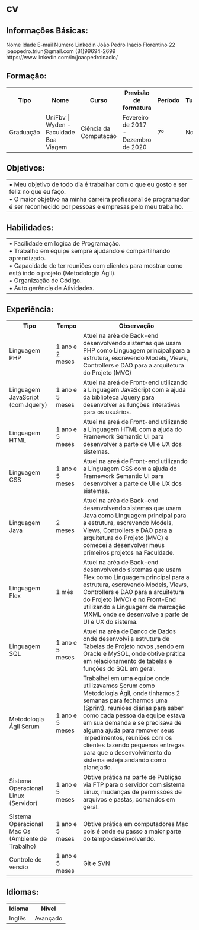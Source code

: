 # cv

Informações Básicas:
-------------------
<tr>
   <th> 
	Nome
   </th>
   <th> 
	Idade
   </th>
   <th> 
	E-mail
   </th>
   <th> 
	Número
   </th>
   <th> 
	Linkedin
   </th>
</tr>

<tr>
   <td>
	João Pedro Inácio Florentino
   </td>
   <td>
	22
   </td>
   <td>
	joaopedro.triun@gmail.com
   </td>
   <td>
	(81)99694-2699
   </td>
   <td>
	https://www.linkedin.com/in/joaopedroinacio/
   </td>
</tr>

</table>

<table>

Formação:
-------------------
<tr>
   <th> 
	Tipo
   </th>
   <th> 
	Nome
   </th>
   <th> 
	Curso
   </th>
   <th> 
	Previsão de formatura
   </th>
   <th> 
	Período
   </th>
   <th> 
	Turno
   </th>
</tr>

<tr>
   <td>
	Graduação
   </td>
   <td>
	UniFbv | Wyden - Faculdade Boa Viagem
   </td>
   <td>
	Ciência da Computação
   </td>
   <td>
	Fevereiro de 2017 - Dezembro de 2020
   </td>
   <td>
	7º
   </td>
   <td>
	Noite
   </td>
</tr>

</table>

<table>

Objetivos:
-------------------
<tr>
   <td>
   • Meu objetivo de todo dia é trabalhar com o que eu gosto e ser feliz no que eu faço. <br>
   • O maior objetivo na minha carreira profissonal de programador é ser reconhecido por pessoas e empresas pelo meu trabalho.
   </td>
</tr>

</table>

<table>

Habilidades:
-------------------
<tr>
   <td>
   • Facilidade em logica de Programação. <br>
   • Trabalho em equipe sempre ajudando e compartilhando aprendizado. <br>
   • Capacidade de ter reuniões com clientes para mostrar como está indo o projeto (Metodologia Ágil). <br>
   • Organização de Código. <br>
   • Auto gerência de Atividades.
   </td>
</tr>

</table>

<table>

Experiência:
-------------------
<tr>
   <th> 
	Tipo
   </th>
   <th> 
	Tempo
   </th>
   <th> 
	Observação
   </th>
</tr>

<tr>
   <td>
	Linguagem PHP
   </td>
   <td>
	1 ano e 2 meses
   </td>
   <td>
	Atuei na aréa de Back-end desenvolvendo sistemas que usam PHP como Linguagem principal para a estrutura, escrevendo Models, 		Views, Controllers e DAO para a arquitetura do Projeto (MVC)
   </td>
</tr>

<tr>
   <td>
	Linguagem JavaScript (com Jquery)
   </td>
   <td>
	1 ano e 5 meses
   </td>
   <td>
	Atuei na areá de Front-end utilizando a Linguagem JavaScript com a ajuda da biblioteca Jquery para desenvolver as funções 		interativas para os usuários.
   </td>
</tr>

<tr>
   <td>
	Linguagem HTML
   </td>
   <td>
	1 ano e 5 meses
   </td>
   <td>
	Atuei na areá de Front-end utilizando a Linguagem HTML com a ajuda do Framework Semantic UI para desenvolver a parte de UI e UX 	dos sistemas.
   </td>
</tr>

<tr>
   <td>
	Linguagem CSS
   </td>
   <td>
	1 ano e 5 meses
   </td>
   <td>
	Atuei na areá de Front-end utilizando a Linguagem CSS com a ajuda do Framework Semantic UI para desenvolver a parte de UI e UX 		dos sistemas.
   </td>
</tr>

<tr>
   <td>
	Linguagem Java
   </td>
   <td>
	2 meses
   </td>
   <td>
	Atuei na aréa de Back-end desenvolvendo sistemas que usam Java como Linguagem principal para a estrutura, escrevendo Models, 		Views, Controllers e DAO para a arquitetura do Projeto (MVC) e comecei a desenvolver meus primeiros projetos na Faculdade.
   </td>
</tr>

<tr>
   <td>
	Linguagem Flex
   </td>
   <td>
	1 mês
   </td>
   <td>
	Atuei na aréa de Back-end desenvolvendo sistemas que usam Flex como Linguagem principal para a estrutura, escrevendo Models, 		Views, Controllers e DAO para a arquitetura do Projeto (MVC) e no Front-End utilizando a Linguagem de marcação MXML onde se 		desenvolve a parte de UI e UX do sistema.
   </td>
</tr>

<tr>
   <td>
	Linguagem SQL
   </td>
   <td>
	1 ano e 5 meses
   </td>
   <td>
	Atuei na aréa de Banco de Dados onde desenvolvi a estrutura de Tabelas de Projeto novos ,sendo em Oracle e MySQL, onde obtive 		prática em relacionamento de tabelas e funções do SQL em geral.
   </td>
</tr>

<tr>
   <td>
	Metodologia Ágil Scrum
   </td>
   <td>
	1 ano e 5 meses
   </td>
   <td>
	Trabalhei em uma equipe onde utilizavamos Scrum como Metodologia Ágil, onde tinhamos 2 semanas para fecharmos uma (Sprint), 		reuniões diárias para saber como cada pessoa da equipe estava em sua demanda e se precisava de alguma ajuda para remover seus 		impedimentos, reuniões com os clientes fazendo pequenas entregas para que o desenvolvimento do sistema esteja andando como 		planejado.
   </td>
</tr>

<tr>
   <td>
	Sistema Operacional Linux (Servidor)
   </td>
   <td>
	1 ano e 5 meses
   </td>
   <td>
	Obtive prática na parte de Publição via FTP para o servidor com sistema Linux, mudanças de permissões de arquivos e pastas, 		comandos em geral.
   </td>
</tr>

<tr>
   <td>
	Sistema Operacional Mac Os (Ambiente de Trabalho)
   </td>
   <td>
	1 ano e 5 meses
   </td>
   <td>
	Obtive prática em computadores Mac pois é onde eu passo a maior parte do tempo desenvolvendo.
   </td>
</tr>

<tr>
   <td>
	Controle de versão
   </td>
   <td>
	1 ano e 5 meses
   </td>
   <td>
	Git e SVN
   </td>
</tr>

</table>

<table>

Idiomas:
-------------------
<tr>
   <th> 
	Idioma
   </th>
   <th> 
	Nível
   </th>
</tr>

<tr>
   <td>
	Inglês
   </td>
   <td>
	Avançado
   </td>
</tr>

</table>
